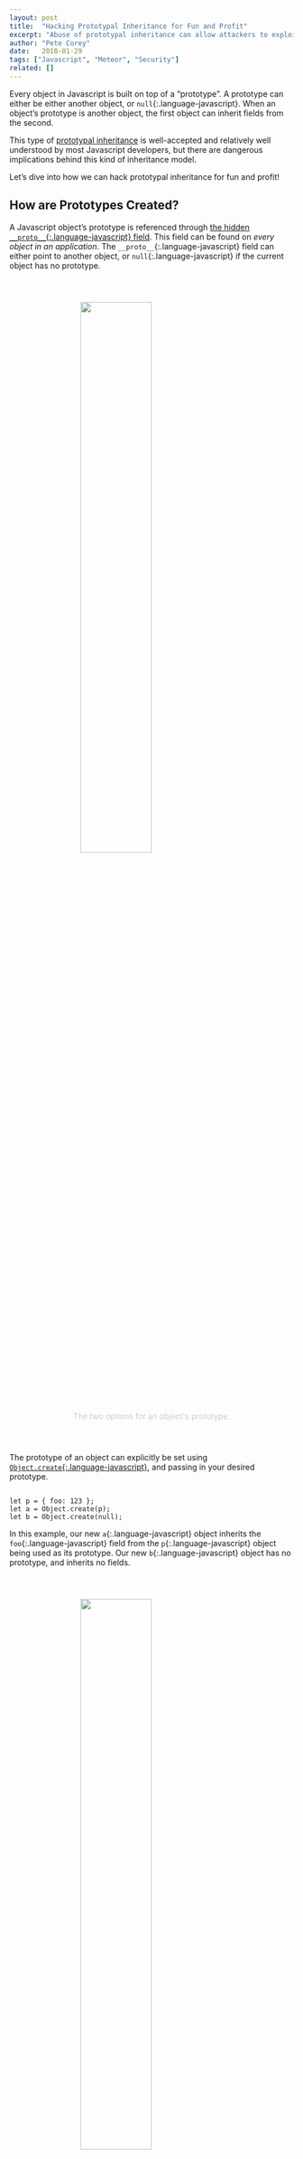 ```yaml
---
layout: post
title:  "Hacking Prototypal Inheritance for Fun and Profit"
excerpt: "Abuse of prototypal inheritance can allow attackers to exploit your application in various ways. Learn what to watch out for, and how to prevent vulnerabilities."
author: "Pete Corey"
date:   2018-01-29
tags: ["Javascript", "Meteor", "Security"]
related: []
---
```


Every object in Javascript is built on top of a “prototype”. A prototype can either be either another object, or `null`{:.language-javascript}. When an object’s prototype is another object, the first object can inherit fields from the second.

This type of [prototypal inheritance](https://developer.mozilla.org/en-US/docs/Web/JavaScript/Inheritance_and_the_prototype_chain) is well-accepted and relatively well understood by most Javascript developers, but there are dangerous implications behind this kind of inheritance model.

Let’s dive into how we can hack prototypal inheritance for fun and profit!

## How are Prototypes Created?

A Javascript object’s prototype is referenced through [the hidden `__proto__`{:.language-javascript} field](https://developer.mozilla.org/en-US/docs/Web/JavaScript/Reference/Global_Objects/Object/proto). This field can be found on _every object in an application_. The `__proto__`{:.language-javascript} field can either point to another object, or `null`{:.language-javascript} if the current object has no prototype.

<div style="width: 100%; margin: 4em 0;">
  <img src="https://s3-us-west-1.amazonaws.com/www.east5th.co/img/hacking-prototypal-inheritance-for-fun-and-profit/1.png" style="display: block; margin:1em auto; width: 50%;"/>
  <p style="text-align: center; color: #ccc; margin: 0;">The two options for an object's prototype.</p>
</div>

The prototype of an object can explicitly be set using [`Object.create`{:.language-javascript}](https://developer.mozilla.org/en-US/docs/Web/JavaScript/Reference/Global_Objects/Object/create), and passing in your desired prototype.

<pre class='language-javascript'><code class='language-javascript'>
let p = { foo: 123 };
let a = Object.create(p);
let b = Object.create(null);
</code></pre>

In this example, our new `a`{:.language-javascript} object inherits the `foo`{:.language-javascript} field from the `p`{:.language-javascript} object being used as its prototype. Our new `b`{:.language-javascript} object has no prototype, and inherits no fields.

<div style="width: 100%; margin: 4em 0;">
  <img src="https://s3-us-west-1.amazonaws.com/www.east5th.co/img/hacking-prototypal-inheritance-for-fun-and-profit/2.png" style="display: block; margin:1em auto; width: 50%;"/>
  <p style="text-align: center; color: #ccc; margin: 0;">Our two new objects and their prototype chains.</p>
</div>

The prototype of an object can also be manually set through the `__proto__`{:.language-javascript} field:

<pre class='language-javascript'><code class='language-javascript'>
let c = {};
c.__proto__ = { bar: 234 };
</code></pre>

In this case, we replace the reference to `c`{:.language-javascript}’s original prototype with a reference to a new object. We can now access the inherited `bar`{:.language-javascript} field through `c`{:.language-javascript}.

<div style="width: 100%; margin: 4em 0;">
  <img src="https://s3-us-west-1.amazonaws.com/www.east5th.co/img/hacking-prototypal-inheritance-for-fun-and-profit/3.png" style="display: block; margin:1em auto; width: 68%;"/>
  <p style="text-align: center; color: #ccc; margin: 0;">It's objects all the way down.</p>
</div>

By default, all Javascript objects created through the literal notion [point to `Object.prototype`{:.language-javascript} as their prototype](https://developer.mozilla.org/en-US/docs/Web/JavaScript/Reference/Global_Objects/Object/prototype). `Object.prototype`{:.language-javascript} is an object that holds helper functions like `constructor`{:.language-javascript}, `hasOwnProperty`{:.language-javascript}, and `toString`{:.language-javascript}. Additionally, `Object.prototype`{:.language-javascript} has a prototype of `null`{:.language-javascript}.

This means that in addition to the `bar`{:.language-javascript} field, our `c`{:.language-javascript} object also has access to everything living in `Object.prototype`{:.language-javascript} via its prototype’s prototype!

## Setting the Scene

Armed with this information, let’s think about how we can exploit a simple (read: contrived) Node.js application.

Let’s assume that we’re building an application using an [Express](http://expressjs.com/)-like framework. We’ve created one endpoint to update values in an in-memory key-value store:

<pre class='language-javascript'><code class='language-javascript'>
const store = {
    cats: "rule",
    dogs: "drool"
};

app.post('/update/:key/:value', function(req, res) {
    let { key, value } = req.params;
    res.send(_.set(store, key, value));
});
</code></pre>

The `/update`{:.language-javascript} route is used to update our `store`{:.language-javascript} with various facts. This route is unauthorized as its intended to be used by unauthenticated clients.

----

We have another route, `/restricted`{:.language-javascript}, that’s only intended to be used by authenticated, authorized users:

<pre class='language-javascript'><code class='language-javascript'>
app.post('/restricted', function(req, res) {
    let user = getUser(req);
    if (!user || !user.isAdmin) {
        throw new Error("Not authorized!");
    }
    res.send("Permission granted!");
});
</code></pre>

Let’s assume that the `getUser`{:.language-javascript} function returns a user object based on a session token provided through `req`{:.language-javascript}. Let’s also assume that the `isAdmin`{:.language-javascript} field is set to `true`{:.language-javascript} on administrator user objects, and unset on non-administrator user objects.

{% include newsletter.html %}

## Hacking the Prototype

Now that the scene is set, imagine that we’re a normal, non-administrator, user of this application, and we want access to the `/restricted`{:.language-javascript} endpoint.

Our calls to `/restricted`{:.language-javascript} return a `"Not authorized!"`{:.language-javascript} exception because our user object returned by `getUser`{:.language-javascript} doesn’t have an `isAdmin`{:.language-javascript} field. With no way of updating our admin flag, it seems we’re stuck.

Or are we?

Thankfully, our recent reading on prototypal inheritance has given us a flash of  malevolent insight!

The `/update`{:.language-javascript} endpoint is using [Lodash’s `_.set`{:.language-javascript}](https://lodash.com/docs/4.17.4#set) function to update the value of any field in our `store`{:.language-javascript}, including nested fields. We can use this to our advantage. We quickly make a call to `/update`{:.language-javascript} with a `key`{:.language-javascript} of `"__proto__.isAdmin"`{:.language-javascript}, and a `value`{:.language-javascript} of `"true"`{:.language-javascript} (or any other truthy value), and try our restricted endpoint again:

<pre class='language-javascript'><code class='language-javascript'>
Permission granted!
</code></pre>

Victory! We’ve given ourself access to a restricted endpoint by modifying an arbitrary object within our Javascript application!

But how did we do it?

## Explaining the Magic

As we mentioned earlier, unless specifically created with a different prototype, all objects reference `Object.prototype`{:.language-javascript} as their prototype. More specifically, all objects in an application share the same reference to the same instance of `Object.prototype`{:.language-javascript} in memory.

If we can modify `Object.prototype`{:.language-javascript}, we can effectively modify the fields inherited by all of the objects in our application.

Our request to the `/update`{:.language-javascript} endpoint, with a `key`{:.language-javascript} of `"__proto__.isAdmin"`{:.language-javascript}, and a `value`{:.language-javascript} of `"true"`{:.language-javascript} effectively turned into this expression on our server:

<pre class='language-javascript'><code class='language-javascript'>
_.set(store, "__proto__.isAdmin", "true")
</code></pre>

This expression reaches into `Object.prototype`{:.language-javascript} through the `__proto__`{:.language-javascript} field of our `store`{:.language-javascript} and creates a new `isAdmin`{:.language-javascript} field on that object with a value of `"true"`{:.language-javascript}. This change has far reaching consequences.

<div style="width: 100%; margin: 4em 0;">
  <img src="https://s3-us-west-1.amazonaws.com/www.east5th.co/img/hacking-prototypal-inheritance-for-fun-and-profit/4.png" style="display: block; margin:1em auto; width: 68%;"/>
  <p style="text-align: center; color: #ccc; margin: 0;">Everything is an admin!</p>
</div>

After we update our “store”, every object that exists in our application now inherits an `isAdmin`{:.language-javascript} field with a value of `"true"`{:.language-javascript}. This means that on retrieving our user object from `getUser`{:.language-javascript}, it looks something like this:

<pre class='language-javascript'><code class='language-javascript'>
{
  _id: 123,
  name: 'Pete',
  __proto__: {
    isAdmin: 'true',
    constructor: ...,
    hasOwnProperty: ...,
    toString: ...,
    ...
    __proto__: null
  }
}
</code></pre>

Because our base user object has no `isAdmin`{:.language-javascript} field, trying to access `isAdmin`{:.language-javascript} on this object results in the `isAdmin`{:.language-javascript} field from our underlying `Object.prototype`{:.language-javascript} object to be returned. `Object.prototype`{:.language-javascript} returns a value of `"true"`{:.language-javascript}, causing our server’s permission check to pass, and giving us access to juicy, restricted functionality.

## In Reality

Obviously, this a fairly contrived example. In the real world, this type of vulnerability wouldn’t present itself in such a simple way. That said, this vulnerability does exist in the real world. When it rears its head, it’s often incredibly ugly. Adding unexpected fields to every object in your system can lead to disastrous results.

For example, imagine a vulnerability like this existing in a Meteor application. Once the underlying `Object.prototype`{:.language-javascript} is updated with superfluous fields, our entire applications falls to pieces. Any queries made against our MongoDB collections fail catastrophically:

<pre class='language-text'><code class='language-text'>Exception while invoking method 'restricted' MongoError: 
  Failed to parse: { 
    find: "users", 
    filter: { 
      _id: "NktioYhaJMuKhbWQw", 
      isAdmin: "true" 
    }, 
    limit: 1, 
    isAdmin: "true" 
  }. Unrecognized field 'isAdmin'.
</code></pre>

MongoDB fails to parse our query object with the added `isAdmin`{:.language-javascript} fields, and throws an exception. Without being able to query our database, [our application is dead in the water](https://blog.meteor.com/denial-of-service-disclosure-for-meteor-apm-kadira-agent-c6c86abc0035).

## Fixing the Vulnerability & Final Thoughts

The fundamental fix for this issue is incredibly simple. Don’t trust user-provided data.

If a user is allowed to update a field on an object (or especially a nested field in an object), always whitelist the specific fields they’re allowed to touch. Never use user-provided data in a way that can deeply modify an object (_any object_) on the server.

If you’re interested in this kind of thing, I encourage you to check out my latest project, [Secure Meteor](http://www.securemeteor.com/)! It’s an in-the-works guide designed to help you secure your past, present, and future Meteor applications. As a token of thanks for signing up, I’ll also send you [a free Meteor security checklist](http://www.securemeteor.com/#sign-up)!
